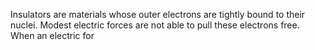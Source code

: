 Insulators are materials whose outer electrons are tightly bound to their nuclei. Modest electric forces are not able to pull these electrons free. When an electric for
